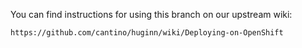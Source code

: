 You can find instructions for using this branch on our upstream wiki:

    https://github.com/cantino/huginn/wiki/Deploying-on-OpenShift
